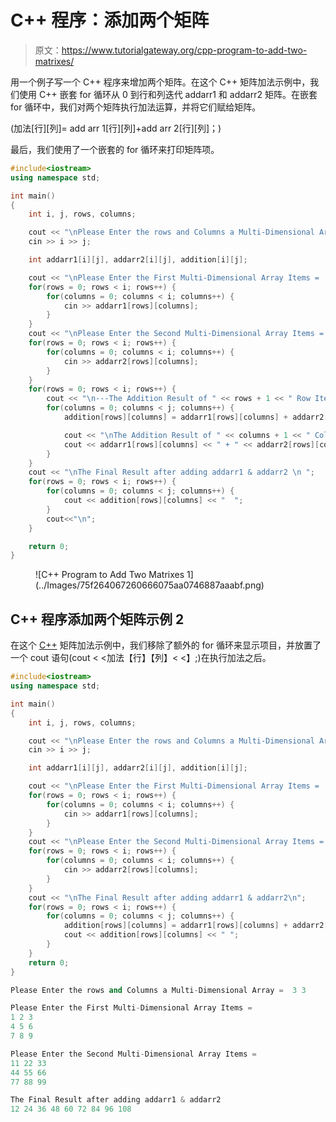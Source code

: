 # C++ 程序：添加两个矩阵

> 原文：<https://www.tutorialgateway.org/cpp-program-to-add-two-matrixes/>

用一个例子写一个 C++ 程序来增加两个矩阵。在这个 C++ 矩阵加法示例中，我们使用 C++ 嵌套 for 循环从 0 到行和列迭代 addarr1 和 addarr2 矩阵。在嵌套 for 循环中，我们对两个矩阵执行加法运算，并将它们赋给矩阵。

(加法[行][列]= add arr 1[行][列]+add arr 2[行][列]；)

最后，我们使用了一个嵌套的 for 循环来打印矩阵项。

```cpp
#include<iostream>
using namespace std;

int main()
{
	int i, j, rows, columns;

	cout << "\nPlease Enter the rows and Columns a Multi-Dimensional Array =  ";
	cin >> i >> j;

	int addarr1[i][j], addarr2[i][j], addition[i][j];

	cout << "\nPlease Enter the First Multi-Dimensional Array Items =  ";
	for(rows = 0; rows < i; rows++)	{
		for(columns = 0; columns < i; columns++) {
			cin >> addarr1[rows][columns];
		}		
	}	
	cout << "\nPlease Enter the Second Multi-Dimensional Array Items =  ";
	for(rows = 0; rows < i; rows++)	{
		for(columns = 0; columns < i; columns++) {
			cin >> addarr2[rows][columns];
		}		
	}
	for(rows = 0; rows < i; rows++)	{
		cout << "\n---The Addition Result of " << rows + 1 << " Row Iteration---\n";
		for(columns = 0; columns < j; columns++) {
			addition[rows][columns] = addarr1[rows][columns] + addarr2[rows][columns];

			cout << "\nThe Addition Result of " << columns + 1 << " Column Iteration = ";
			cout << addarr1[rows][columns] << " + " << addarr2[rows][columns] << " = " << addition[rows][columns] << "\n";
		}
	}
	cout << "\nThe Final Result after adding addarr1 & addarr2 \n ";
	for(rows = 0; rows < i; rows++)	{
		for(columns = 0; columns < j; columns++) {
			cout << addition[rows][columns] << "  ";
		}
		cout<<"\n";
	}

 	return 0;
}
```

<figure class="wp-block-image size-large">![C++ Program to Add Two Matrixes 1](../Images/75f264067260666075aa0746887aaabf.png)</figure>

## C++ 程序添加两个矩阵示例 2

在这个 [C++](https://www.tutorialgateway.org/cpp-programs/) 矩阵加法示例中，我们移除了额外的 for 循环来显示项目，并放置了一个 cout 语句(cout < <加法【行】【列】< <】;)在执行加法之后。

```cpp
#include<iostream>
using namespace std;

int main()
{
	int i, j, rows, columns;

	cout << "\nPlease Enter the rows and Columns a Multi-Dimensional Array =  ";
	cin >> i >> j;

	int addarr1[i][j], addarr2[i][j], addition[i][j];

	cout << "\nPlease Enter the First Multi-Dimensional Array Items =  ";
	for(rows = 0; rows < i; rows++)	{
		for(columns = 0; columns < i; columns++) {
			cin >> addarr1[rows][columns];
		}		
	}	
	cout << "\nPlease Enter the Second Multi-Dimensional Array Items =  ";
	for(rows = 0; rows < i; rows++)	{
		for(columns = 0; columns < i; columns++) {
			cin >> addarr2[rows][columns];
		}		
	}
	cout << "\nThe Final Result after adding addarr1 & addarr2\n";
	for(rows = 0; rows < i; rows++)	{
		for(columns = 0; columns < j; columns++) {
			addition[rows][columns] = addarr1[rows][columns] + addarr2[rows][columns];
			cout << addition[rows][columns] << " ";
		}
	}
 	return 0;
}
```

```cpp
Please Enter the rows and Columns a Multi-Dimensional Array =  3 3

Please Enter the First Multi-Dimensional Array Items =  
1 2 3
4 5 6
7 8 9

Please Enter the Second Multi-Dimensional Array Items =  
11 22 33
44 55 66
77 88 99

The Final Result after adding addarr1 & addarr2
12 24 36 48 60 72 84 96 108 
```